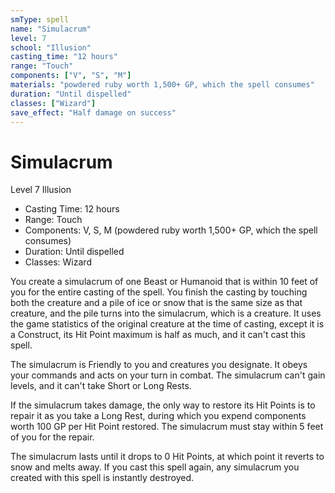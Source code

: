 ```yaml
---
smType: spell
name: "Simulacrum"
level: 7
school: "Illusion"
casting_time: "12 hours"
range: "Touch"
components: ["V", "S", "M"]
materials: "powdered ruby worth 1,500+ GP, which the spell consumes"
duration: "Until dispelled"
classes: ["Wizard"]
save_effect: "Half damage on success"
---
```


# Simulacrum
Level 7 Illusion

- Casting Time: 12 hours
- Range: Touch
- Components: V, S, M (powdered ruby worth 1,500+ GP, which the spell consumes)
- Duration: Until dispelled
- Classes: Wizard

You create a simulacrum of one Beast or Humanoid that is within 10 feet of you for the entire casting of the spell. You finish the casting by touching both the creature and a pile of ice or snow that is the same size as that creature, and the pile turns into the simulacrum, which is a creature. It uses the game statistics of the original creature at the time of casting, except it is a Construct, its Hit Point maximum is half as much, and it can't cast this spell.

The simulacrum is Friendly to you and creatures you designate. It obeys your commands and acts on your turn in combat. The simulacrum can't gain levels, and it can't take Short or Long Rests.

If the simulacrum takes damage, the only way to restore its Hit Points is to repair it as you take a Long Rest, during which you expend components worth 100 GP per Hit Point restored. The simulacrum must stay within 5 feet of you for the repair.

The simulacrum lasts until it drops to 0 Hit Points, at which point it reverts to snow and melts away. If you cast this spell again, any simulacrum you created with this spell is instantly destroyed.
